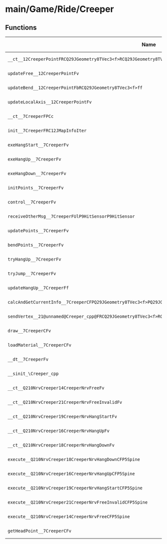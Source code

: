 # main/Game/Ride/Creeper

## Functions

| Name | Address | Match % |
|------|---------|---------|
| `__ct__12CreeperPointFRCQ29JGeometry8TVec3<f>RCQ29JGeometry8TVec3<f>PC12CreeperPoint` | `0x8032171C` | :x: (0.0%) |
| `updateFree__12CreeperPointFv` | `0x80321868` | :x: (0.0%) |
| `updateBend__12CreeperPointFbRCQ29JGeometry8TVec3<f>ff` | `0x8032192C` | :x: (0.0%) |
| `updateLocalAxis__12CreeperPointFv` | `0x80321ADC` | :x: (0.0%) |
| `__ct__7CreeperFPCc` | `0x80321B74` | :x: (0.0%) |
| `init__7CreeperFRC12JMapInfoIter` | `0x80321C38` | :x: (0.0%) |
| `exeHangStart__7CreeperFv` | `0x80321E60` | :x: (0.0%) |
| `exeHangUp__7CreeperFv` | `0x80321ED4` | :x: (0.0%) |
| `exeHangDown__7CreeperFv` | `0x80321F60` | :x: (0.0%) |
| `initPoints__7CreeperFv` | `0x803220BC` | :x: (0.0%) |
| `control__7CreeperFv` | `0x8032229C` | :x: (0.0%) |
| `receiveOtherMsg__7CreeperFUlP9HitSensorP9HitSensor` | `0x803223A8` | :x: (0.0%) |
| `updatePoints__7CreeperFv` | `0x803225D8` | :x: (0.0%) |
| `bendPoints__7CreeperFv` | `0x80322634` | :x: (0.0%) |
| `tryHangUp__7CreeperFv` | `0x80322724` | :x: (0.0%) |
| `tryJump__7CreeperFv` | `0x803227AC` | :x: (0.0%) |
| `updateHangUp__7CreeperFf` | `0x8032298C` | :x: (0.0%) |
| `calcAndGetCurrentInfo__7CreeperCFPQ29JGeometry8TVec3<f>PQ29JGeometry8TVec3<f>` | `0x80322AEC` | :x: (0.0%) |
| `sendVertex__21@unnamed@Creeper_cpp@FRCQ29JGeometry8TVec3<f>RCQ29JGeometry8TVec3<f>RCQ29JGeometry8TVec3<f>ffUlff` | `0x80322C6C` | :x: (0.0%) |
| `draw__7CreeperCFv` | `0x80322CE0` | :x: (0.0%) |
| `loadMaterial__7CreeperCFv` | `0x80322F94` | :x: (0.0%) |
| `__dt__7CreeperFv` | `0x80323188` | :x: (0.0%) |
| `__sinit_\Creeper_cpp` | `0x803231E4` | :x: (0.0%) |
| `__ct__Q210NrvCreeper14CreeperNrvFreeFv` | `0x80323270` | :x: (0.0%) |
| `__ct__Q210NrvCreeper21CreeperNrvFreeInvalidFv` | `0x80323280` | :x: (0.0%) |
| `__ct__Q210NrvCreeper19CreeperNrvHangStartFv` | `0x80323290` | :x: (0.0%) |
| `__ct__Q210NrvCreeper16CreeperNrvHangUpFv` | `0x803232A0` | :x: (0.0%) |
| `__ct__Q210NrvCreeper18CreeperNrvHangDownFv` | `0x803232B0` | :x: (0.0%) |
| `execute__Q210NrvCreeper18CreeperNrvHangDownCFP5Spine` | `0x803232C0` | :x: (0.0%) |
| `execute__Q210NrvCreeper16CreeperNrvHangUpCFP5Spine` | `0x803232C8` | :x: (0.0%) |
| `execute__Q210NrvCreeper19CreeperNrvHangStartCFP5Spine` | `0x803232D0` | :x: (0.0%) |
| `execute__Q210NrvCreeper21CreeperNrvFreeInvalidCFP5Spine` | `0x803232D8` | :x: (0.0%) |
| `execute__Q210NrvCreeper14CreeperNrvFreeCFP5Spine` | `0x80323334` | :x: (0.0%) |
| `getHeadPoint__7CreeperCFv` | `0x80323338` | :x: (0.0%) |